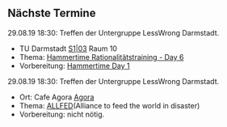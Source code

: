 ## Nächste Termine

 29.08.19 18:30:
Treffen der Untergruppe LessWrong Darmstadt.

 * TU Darmstadt [S1|03](https://www.tu-darmstadt.de/universitaet/campus/stadtmitte_3/index.de.jsp) Raum 10
 * Thema: [Hammertime Rationalitätstraining - Day 6](https://www.lesswrong.com/s/qRxTKm7DAftSuTGvj/p/uhqax7dL8edMpqJWp)
 * Vorbereitung: [Hammertime Day 1](https://www.lesswrong.com/s/qRxTKm7DAftSuTGvj/p/rFjhz5Ks685xHbMXW)

  29.08.19 18:30:
Treffen der Untergruppe LessWrong Darmstadt.

 * Ort: Cafe Agora [Agora](https://www.agora-eg.de/)
 * Thema: [ALLFED](https://allfed.info/)(Alliance to feed the world in disaster)
 * Vorbereitung: nicht nötig.
